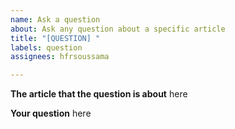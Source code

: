 ```yaml
---
name: Ask a question
about: Ask any question about a specific article
title: "[QUESTION] "
labels: question
assignees: hfrsoussama

---
```


**The article that the question is about**
here

**Your question**
here
